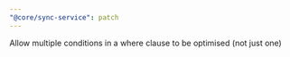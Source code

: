 ```yaml
---
"@core/sync-service": patch
---
```


Allow multiple conditions in a where clause to be optimised (not just one)
